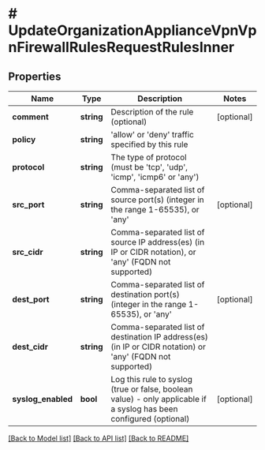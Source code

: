 # # UpdateOrganizationApplianceVpnVpnFirewallRulesRequestRulesInner

## Properties

Name | Type | Description | Notes
------------ | ------------- | ------------- | -------------
**comment** | **string** | Description of the rule (optional) | [optional]
**policy** | **string** | &#39;allow&#39; or &#39;deny&#39; traffic specified by this rule |
**protocol** | **string** | The type of protocol (must be &#39;tcp&#39;, &#39;udp&#39;, &#39;icmp&#39;, &#39;icmp6&#39; or &#39;any&#39;) |
**src_port** | **string** | Comma-separated list of source port(s) (integer in the range 1-65535), or &#39;any&#39; | [optional]
**src_cidr** | **string** | Comma-separated list of source IP address(es) (in IP or CIDR notation), or &#39;any&#39; (FQDN not supported) |
**dest_port** | **string** | Comma-separated list of destination port(s) (integer in the range 1-65535), or &#39;any&#39; | [optional]
**dest_cidr** | **string** | Comma-separated list of destination IP address(es) (in IP or CIDR notation) or &#39;any&#39; (FQDN not supported) |
**syslog_enabled** | **bool** | Log this rule to syslog (true or false, boolean value) - only applicable if a syslog has been configured (optional) | [optional]

[[Back to Model list]](../../README.md#models) [[Back to API list]](../../README.md#endpoints) [[Back to README]](../../README.md)
